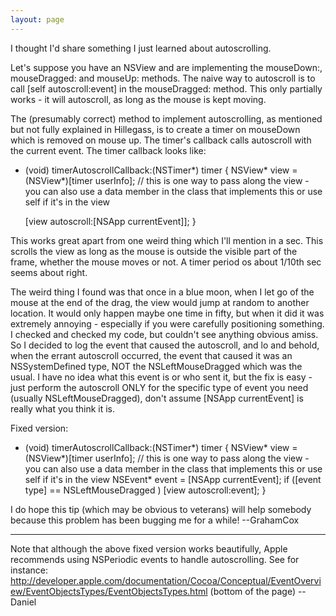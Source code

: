 ```yaml
---
layout: page
---
```


I thought I'd share something I just learned about autoscrolling.

Let's suppose you have an NSView and are implementing the mouseDown:, mouseDragged: and mouseUp: methods. The naive way to autoscroll is to call [self autoscroll:event] in the mouseDragged: method. This only partially works - it will autoscroll, as long as the mouse is kept moving.

The (presumably correct) method to implement autoscrolling, as mentioned but not fully explained in Hillegass, is to create a timer on mouseDown which is removed on mouse up. The timer's callback calls autoscroll with the current event. The timer callback looks like:

    

- (void)   timerAutoscrollCallback:(NSTimer*) timer
{
    NSView* view = (NSView*)[timer userInfo];  // this is one way to pass along the view - you can also use a data member in the class that implements this or use self if it's in the view

    [view autoscroll:[NSApp currentEvent]];
}



This works great apart from one weird thing which I'll mention in a sec. This scrolls the view as long as the mouse is outside the visible part of the frame, whether the mouse moves or
not. A timer period os about 1/10th sec seems about right.

The weird thing I found was that once in a blue moon, when I let go of the mouse at the end of the drag, the view would jump at random to another location. It would only happen maybe one time in fifty, but when it did it was extremely annoying - especially if you were carefully positioning something. I checked and checked my code, but couldn't see anything obvious amiss. So I decided to log the event that caused the autoscroll, and lo and behold, when the errant autoscroll occurred, the event that caused it was an NSSystemDefined type, NOT the NSLeftMouseDragged which was the usual. I have no idea what this event is or who sent it, but the fix is easy - just perform the autoscroll ONLY for the specific type of event  you need (usually NSLeftMouseDragged), don't assume [NSApp currentEvent] is really what you think it is.

Fixed version:

    

- (void)   timerAutoscrollCallback:(NSTimer*) timer
{
    NSView* view = (NSView*)[timer userInfo];  // this is one way to pass along the view - you can also use a data member in the class that implements this or use self if it's in the view
    NSEvent* event = [NSApp currentEvent];
    if ([event type] == NSLeftMouseDragged )
        [view autoscroll:event];
}



I do hope this tip (which may be obvious to veterans) will help somebody because this problem has been bugging me for a while! --GrahamCox

----

Note that although the above fixed version works beautifully, Apple recommends using NSPeriodic events to handle autoscrolling. See for instance:
http://developer.apple.com/documentation/Cocoa/Conceptual/EventOverview/EventObjectsTypes/EventObjectsTypes.html (bottom of the page)
--Daniel
